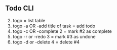 ## Todo CLI
<!-- 1. togo -h = list all commands with desc -->
<!-- 2. togo -l OR togo = list table -->
2. togo = list table
3. togo -a OR -add title of task = add todo
4. togo -c OR -complete 2 = mark #2 as complete
5. togo -r or -redo 3 = mark #3 as undone
6. togo -d or -delete 4 = delete #4
<!-- 7. togo -db custom.json-path || use default path -->